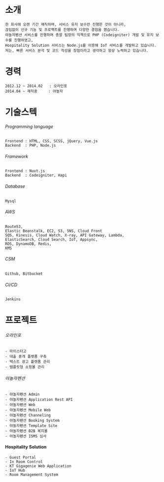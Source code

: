 # 소개
```
한 회사에 오랜 기간 재직하며, 서비스 유지 보수만 진행한 것이 아니라,
끊임없이 신규 기능 및 프로젝트를 진행하며 다양한 경험을 했습니다.    
야놀자펜션 서비스를 진행하며 총괄 팀장의 직책으로 PHP (Codeigniter) 개발 및 유지 보수를 진행하였고,    
Hospitality Solution 서비스는 Node.js를 이용해 IoT 서비스를 개발하고 있습니다.    
저는, 빠른 서비스 분석 및 코드 작성을 장점이라고 생각하고 항상 노력하고 있습니다.
```
# 경력
```
2012.12 ~ 2014.02   : 오라인포  
2014.04 ~ 재직중     : 야놀자 
```
# 기술스텍
###### Programming language
```
Frontend : HTML, CSS, SCSS, jQuery, Vue.js
Backend  : PHP, Node.js
```
###### Framework
```
Frontend : Nuxt.js
Backend  : Codeigniter, Hapi
```
###### Database
```
Mysql
```
###### AWS
```
Route53,    
Elastic Beanstalk, EC2, S3, SNS, Cloud Front
SQS, Kinesis, Cloud Watch, X-ray, API Gateway, Lambda,
ElasticSearch, Cloud Search, IoT, Appsync,
RDS, DynamoDB, Redis,
KMS
```
###### CSM
```
Github, Bitbucket
```
###### CI/CD
```
Jenkins
```
# 프로젝트
###### 오라인포
```
- 마이스터고
- 대출 중개 플랫폼 구축
- 텍스트 광고 플랫폼 관리
- 템플릿형 쇼핑몰 관리
```
###### 야놀자펜션
```
- 야놀자펜션 Admin
- 야놀자펜션 Application Rest API
- 야놀자펜션 Web
- 야놀자펜션 Mobile Web
- 야놀자펜션 Channeling
- 야놀자펜션 Booking System 
- 야놀자펜션 Template Site
- 야놀자펜션 B2B 복지몰
- 야놀자펜션 ISMS 심사
```
#### Hospitality Solution
```
- Guest Portal
- In Room Control
- KT Gigagenie Web Application
- IoT Hub
- Room Management System
```
